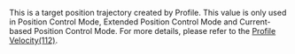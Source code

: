 This is a target position trajectory created by Profile. This value is only used in Position Control Mode, Extended Position Control Mode and Current-based Position Control Mode. For more details, please refer to the [Profile Velocity(112)](#profile-velocity112).
